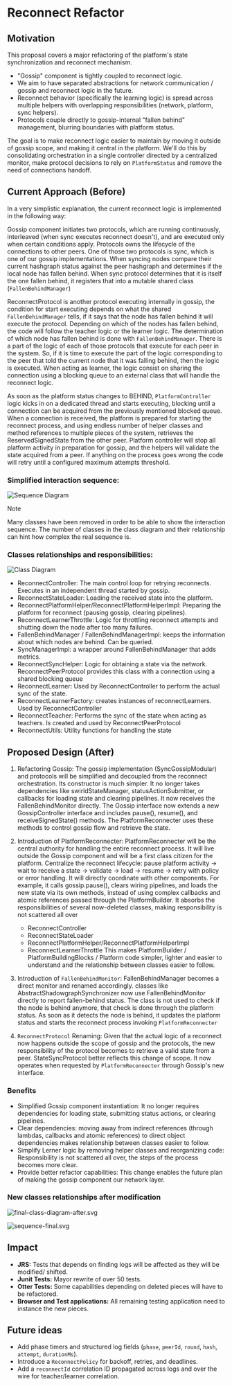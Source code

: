 # Reconnect Refactor

## Motivation

This proposal covers a major refactoring of the platform's state synchronization and reconnect mechanism.

- "Gossip" component is tightly coupled to reconnect logic.
- We aim to have separated abstractions for network communication / gossip and reconnect logic in the future.
- Reconnect behavior (specifically the learning logic) is spread across multiple helpers with overlapping responsibilities (network, platform, sync helpers).
- Protocols couple directly to gossip-internal "fallen behind" management, blurring boundaries with platform status.

The goal is to make reconnect logic easier to maintain by moving it outside of gossip scope, and making it central in the platform.
We'll do this by consolidating orchestration in a single controller directed by a centralized monitor, make protocol decisions to rely on `PlatformStatus`
and remove the need of connections handoff.

## Current Approach (Before)

In a very simplistic explanation, the current reconnect logic is implemented in the following way:

Gossip component initiates two protocols, which are running continuously, interleaved (when sync executes reconnect doesn't), and are executed only when certain conditions apply. Protocols owns the lifecycle of the connections to other peers.
One of those two protocols is sync, which is one of our gossip implementations.
When syncing nodes compare their current hashgraph status against the peer hashgraph and determines if the local node has fallen behind.
When sync protocol determines that it is itself the one fallen behind, it registers that into a mutable shared class (`FallenBehindManager`)

ReconnectProtocol is another protocol executing internally in gossip, the condition for start executing depends on what the shared `FallenBehindManager` tells, if it says that the node has fallen behind it will execute the protocol.
Depending on which of the nodes has fallen behind, the code will follow the teacher logic or the learner logic. The determination of which node has fallen behind is done with `FallenBehindManager`.
There is a part of the logic of each of those protocols that execute for each peer in the system. So, if it is time to execute the part of the logic corresponding to the peer that told the current node that it was falling behind, then the logic is executed.
When acting as learner, the logic consist on sharing the connection using a blocking queue to an external class that will handle the reconnect logic.

As soon as the platform status changes to BEHIND, `PlatformController` logic kicks in on a dedicated thread and starts executing, blocking until a connection can be acquired from the previously mentioned blocked queue.
When a connection is received, the platform is prepared for starting the reconnect process, and using endless number of helper classes and method references to multiple pieces of the system, retrieves the ReservedSignedState from the other peer.
Platform controller will stop all platform activity in preparation for gossip, and the helpers will validate the state acquired from a peer. If anything on the process goes wrong the code will retry until a configured maximum attempts threshold.

### Simplified interaction sequence:

![Sequence Diagram](sequence.svg)

> [!NOTE]
> Many classes have been removed in order to be able to show the interaction sequence.
> The number of classes in the class diagram and their relationship can hint how complex the real sequence is.

### Classes relationships and responsibilities:

![Class Diagram](final-class-diagram-before.svg)

* ReconnectController: The main control loop for retrying reconnects. Executes in an independent thread started by gossip.
* ReconnectStateLoader: Loading the received state into the platform.
* ReconnectPlatformHelper/ReconnectPlatformHelperImpl: Preparing the platform for reconnect (pausing gossip, clearing pipelines).
* ReconnectLearnerThrottle: Logic for throttling reconnect attempts and shutting down the node after too many failures.
* FallenBehindManager / FallenBehindManagerImpl: keeps the information about which nodes are behind. Can be queried.
* SyncManagerImpl: a wrapper around FallenBehindManager that adds metrics.
* ReconnectSyncHelper: Logic for obtaining a state via the network. ReconnectPeerProtocol provides this class with a connection using a shared blocking queue
* ReconnectLearner: Used by ReconnectController to perform the actual sync of the state.
* ReconnectLearnerFactory: creates instances of reconnectLearners. Used by ReconnectController
* ReconnectTeacher: Performs the sync of the state when acting as teachers. Is created and used by ReconnectPeerProtocol
* ReconnectUtils: Utility functions for handling the state

## Proposed Design (After)

1. Refactoring Gossip:
   The gossip implementation (SyncGossipModular) and protocols will be simplified and decoupled from the reconnect orchestration.
   Its constructor is much simpler. It no longer takes dependencies like swirldStateManager, statusActionSubmitter, or callbacks for loading state and clearing pipelines. It now receives the FallenBehindMonitor directly.
   The Gossip interface now extends a new GossipController interface and includes pause(), resume(), and receiveSignedState() methods. The PlatformReconnecter uses these methods to control gossip flow and retrieve the state.

2. Introduction of PlatformReconnecter:
   PlatformReconnecter will be the central authority for handling the entire reconnect process. It will live outside the Gossip component and will be a first class citizen for the platform.
   Centralize the reconnect lifecycle: pause platform activity → wait to receive a state → validate → load → resume → retry with policy or error handling.
   It will directly coordinate with other components. For example, it calls gossip.pause(), clears wiring pipelines, and loads the new state via its own methods,
   instead of using complex callbacks and atomic references passed through the PlatformBuilder.
   It absorbs the responsibilities of several now-deleted classes, making responsibility is not scattered all over

   * ReconnectController
   * ReconnectStateLoader
   * ReconnectPlatformHelper/ReconnectPlatformHelperImpl
   * ReconnectLearnerThrottle
     This makes PlatformBuilder / PlatformBuildingBlocks / Platform code simpler, lighter and easier to understand and the relationship between classes easier to follow.
3. Introduction of `FallenBehindMonitor`:
   FallenBehindManager becomes a direct monitor and renamed accordingly.
   classes like AbstractShadowgraphSynchronizer now use FallenBehindMonitor directly to report fallen-behind status.
   The class is not used to check if the node is behind anymore, that check is done through the platform status.
   As soon as it detects the node is behind, it updates the platform status and starts the reconnect process invoking `PlatformReconnecter`
4. `ReconnectProtocol` Renaming:
   Given that the actual logic of a reconnect now happens outside the scope of gossip and the protocols, the new responsibility of the protocol becomes to retrieve a valid state from a peer.
   StateSyncProtocol better reflects this change of scope. It now operates when requested by `PlatformReconnecter` through Gossip's new interface.

### Benefits

* Simplified Gossip component instantiation:  It no longer requires dependencies for loading state, submitting status actions, or clearing pipelines.
* Clear dependencies: moving away from indirect references (through lambdas, callbacks and atomic references) to direct object dependencies makes relationship between classes easier to follow.
* Simplify Lerner logic by removing helper classes and reorganizing code: Responsibility is not scattered all over, the steps of the process becomes more clear.
* Provide better refactor capabilities: This change enables the future plan of making the gossip component our network layer.

### New classes relationships after modification

![final-class-diagram-after.svg](final-class-diagram-after.svg)

![sequence-final.svg](sequence-final.svg)

## Impact

- **JRS:** Tests that depends on finding logs will be affected as they will be modified/ shifted.
- **Junit Tests:** Mayor rewrite of over 50 tests.
- **Otter Tests:** Some capabilities depending on deleted pieces will have to be refactored.
- **Browser and Test applications:** All remaining testing application need to instance the new pieces.

## Future ideas

- Add phase timers and structured log fields (`phase`, `peerId`, `round`, `hash`, `attempt`, `durationMs`).
- Introduce a `ReconnectPolicy` for backoff, retries, and deadlines.
- Add a `reconnectId` correlation ID propagated across logs and over the wire for teacher/learner correlation.
